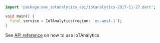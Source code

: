 ```dart
import 'package:aws_iotanalytics_api/iotanalytics-2017-11-27.dart';

void main() {
  final service = IoTAnalytics(region: 'eu-west-1');
}
```

See [API reference](https://pub.dev/documentation/aws_iotanalytics_api/latest/iotanalytics-2017-11-27/IoTAnalytics-class.html) on how to use IoTAnalytics
